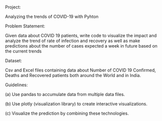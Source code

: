 <meta name="google-site-verification" content="UI1m2r6vxRdOqQo2zhNiX5DAMBiGI7mLzOBay84x8Nk" />

Project: 

Analyzing the trends of COVID-19 with Pyhton

Problem Statement:

Given data about COVID 19 patients, write code to visualize the impact and analyze the trend of rate of infection and recovery as well as make predictions about the number of cases expected a week in future based on the current trends

Dataset:

Csv and Excel files containing data about Number of COVID 19 Confirmed, Deaths and Recovered patients both around the World and in India.

Guidelines:

(a) Use pandas to accumulate data from multiple data files.

(b) Use plotly (visualization library) to create interactive visualizations. 

(c) Visualize the prediction by combining these technologies. 

